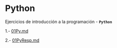 # Python
Ejercicios de introducción a la programación - **`Python`**

1.- [01Py.md](https://github.com/SR1Agrupo/Python/blob/main/01Py.md)

2.- [01PyResp.md](https://github.com/SR1Agrupo/Python/blob/main/01PyResp.md)

